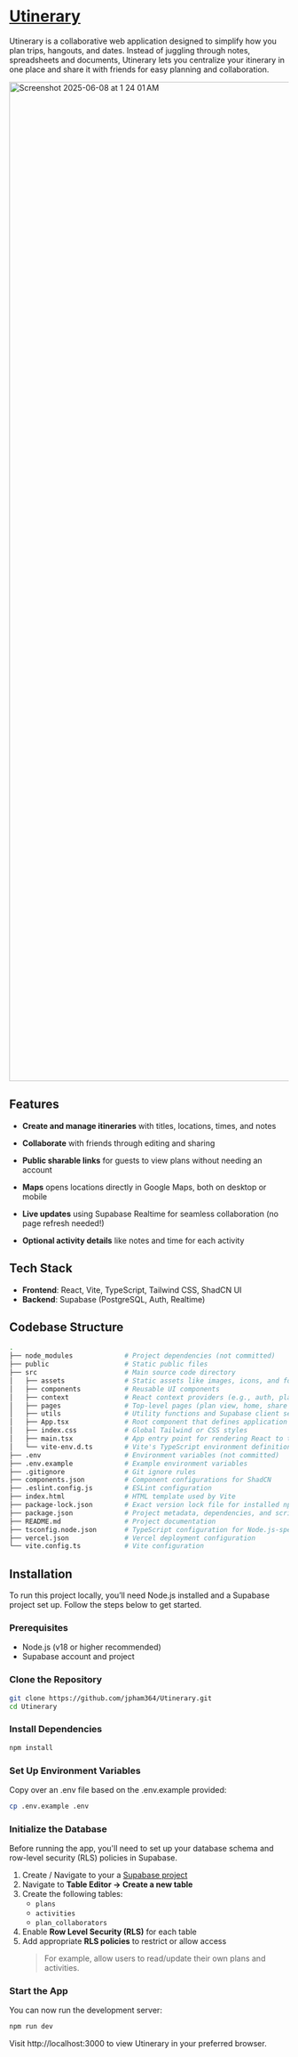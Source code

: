 # [Utinerary](https://utinerary.vercel.app/)

Utinerary is a collaborative web application designed to simplify how you plan trips, hangouts, and dates. Instead of juggling through notes, spreadsheets and documents, Utinerary lets you centralize your itinerary in one place and share it with friends for easy planning and collaboration.

<img width="1797" alt="Screenshot 2025-06-08 at 1 24 01 AM" src="https://github.com/user-attachments/assets/6eaffcb6-398d-4c84-9b33-32abaa681fb9" />

## Features

- **Create and manage itineraries** with titles, locations, times, and notes

- **Collaborate** with friends through editing and sharing

- **Public sharable links** for guests to view plans without needing an account

- **Maps** opens locations directly in Google Maps, both on desktop or mobile

- **Live updates** using Supabase Realtime for seamless collaboration (no page refresh needed!)

- **Optional activity details** like notes and time for each activity

## Tech Stack

- **Frontend**: React, Vite, TypeScript, Tailwind CSS, ShadCN UI
- **Backend**: Supabase (PostgreSQL, Auth, Realtime)

## Codebase Structure

```bash
.
├── node_modules             # Project dependencies (not committed)
├── public                   # Static public files
├── src                      # Main source code directory
│   ├── assets               # Static assets like images, icons, and fonts
│   ├── components           # Reusable UI components
│   ├── context              # React context providers (e.g., auth, plan context)
│   ├── pages                # Top-level pages (plan view, home, share view, etc.)
│   ├── utils                # Utility functions and Supabase client setup
│   ├── App.tsx              # Root component that defines application structure
│   ├── index.css            # Global Tailwind or CSS styles
│   ├── main.tsx             # App entry point for rendering React to the DOM
│   └── vite-env.d.ts        # Vite's TypeScript environment definitions
├── .env                     # Environment variables (not committed)
├── .env.example             # Example environment variables
├── .gitignore               # Git ignore rules
├── components.json          # Component configurations for ShadCN
├── .eslint.config.js        # ESLint configuration
├── index.html               # HTML template used by Vite
├── package-lock.json        # Exact version lock file for installed npm packages
├── package.json             # Project metadata, dependencies, and scripts
├── README.md                # Project documentation
├── tsconfig.node.json       # TypeScript configuration for Node.js-specific tooling 
├── vercel.json              # Vercel deployment configuration
└── vite.config.ts           # Vite configuration 

```

## Installation

To run this project locally, you’ll need Node.js installed and a Supabase project set up. Follow the steps below to get started.

### Prerequisites

  - Node.js (v18 or higher recommended)
  - Supabase account and project

### Clone the Repository

```bash
git clone https://github.com/jpham364/Utinerary.git
cd Utinerary
```

### Install Dependencies

```bash
npm install
```

### Set Up Environment Variables

Copy over an .env file based on the .env.example provided:

```bash
cp .env.example .env
```

### Initialize the Database

Before running the app, you'll need to set up your database schema and row-level security (RLS) policies in Supabase.

1. Create / Navigate to your a [Supabase project](https://app.supabase.com/)
2. Navigate to **Table Editor → Create a new table**
3. Create the following tables:
   - `plans`
   - `activities`
   - `plan_collaborators`
4. Enable **Row Level Security (RLS)** for each table
5. Add appropriate **RLS policies** to restrict or allow access  
   > For example, allow users to read/update their own plans and activities.

### Start the App

You can now run the development server:

```bash
npm run dev
```

Visit http://localhost:3000 to view Utinerary in your preferred browser.
